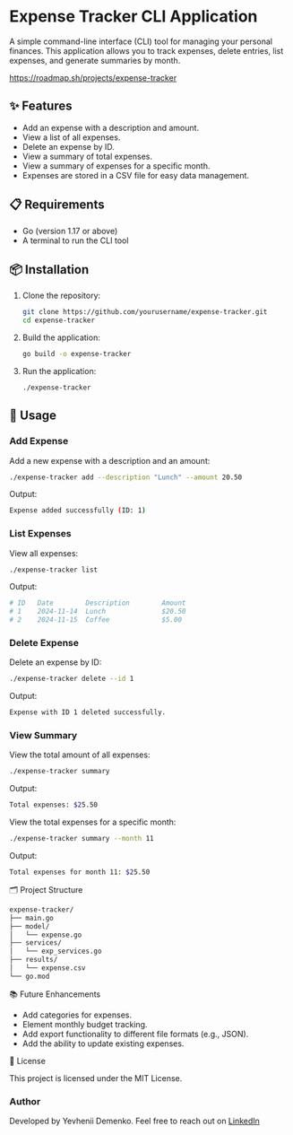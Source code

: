 # Expense Tracker CLI Application

A simple command-line interface (CLI) tool for managing your personal finances. This application allows you to track expenses, delete entries, list expenses, and generate summaries by month.

https://roadmap.sh/projects/expense-tracker

## ✨ Features

- Add an expense with a description and amount.
- View a list of all expenses.
- Delete an expense by ID.
- View a summary of total expenses.
- View a summary of expenses for a specific month.
- Expenses are stored in a CSV file for easy data management.

## 📋 Requirements

- Go (version 1.17 or above)
- A terminal to run the CLI tool

## 📦 Installation

1. Clone the repository:

    ```bash
    git clone https://github.com/yourusername/expense-tracker.git
    cd expense-tracker
    ```

2. Build the application:

    ```bash
    go build -o expense-tracker
    ```

3. Run the application:

    ```bash
    ./expense-tracker
    ```

## 🚀 Usage

### Add Expense

Add a new expense with a description and an amount:

```bash
./expense-tracker add --description "Lunch" --amount 20.50
```
Output:
```bash
Expense added successfully (ID: 1)
```
### List Expenses

View all expenses:
```bash
./expense-tracker list
```
Output:
```bash
# ID   Date        Description        Amount
# 1    2024-11-14  Lunch              $20.50
# 2    2024-11-15  Coffee             $5.00
```
### Delete Expense

Delete an expense by ID:
```bash
./expense-tracker delete --id 1
```
Output:
```bash
Expense with ID 1 deleted successfully.
```
### View Summary

View the total amount of all expenses:
```bash
./expense-tracker summary
```
Output:
```bash
Total expenses: $25.50
```
View the total expenses for a specific month:
```bash
./expense-tracker summary --month 11
```
Output:
```bash
Total expenses for month 11: $25.50
```
🗂️ Project Structure
```bash
expense-tracker/
├── main.go
├── model/
│   └── expense.go
├── services/
│   └── exp_services.go
├── results/
│   └── expense.csv
└── go.mod
```
📚 Future Enhancements

* Add categories for expenses. 
* Element monthly budget tracking. 
* Add export functionality to different file formats (e.g., JSON). 
* Add the ability to update existing expenses.

📜 License

This project is licensed under the MIT License.


### Author

Developed by Yevhenii Demenko.
Feel free to reach out on [LinkedIn](https://linkedin.com/in/demenkoeugene)